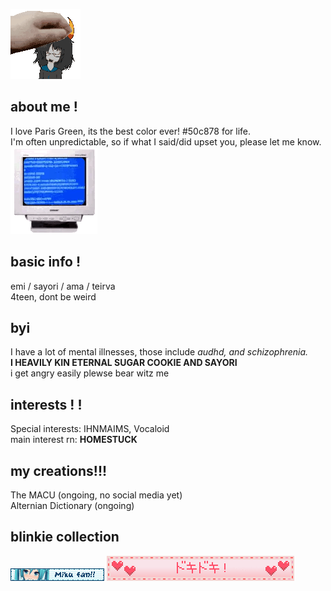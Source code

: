 ![](peak.gif)

## about me !

I love Paris Green, its the best color ever! #50c878 for life.<br/>
I'm often unpredictable, so if what I said/did upset you, please let me know. ![](bdef385c.gif)

## basic info !

emi / sayori / ama / teirva<br/>
4teen, dont be weird<br/>

## byi
I have a lot of mental illnesses, those include *audhd, and schizophrenia.*<br/>
**I HEAVILY KIN ETERNAL SUGAR COOKIE AND SAYORI**<br/>
i get angry easily plewse bear witz me

## interests ! ! 
Special interests: IHNMAIMS, Vocaloid<br/>
main interest rn: **HOMESTUCK**

## my creations!!!

The MACU (ongoing, no social media yet)<br/>
Alternian Dictionary (ongoing)


## blinkie collection
![](0178-mikuwink2.gif)
![](0249-beatinghearts.gif)


